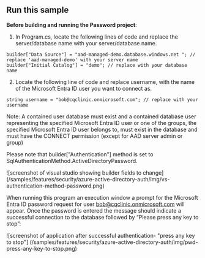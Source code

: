 ## Run this sample

**Before building and running the Password project**:
1.	In Program.cs, locate the following lines of code and replace the server/database name with your server/database name.
```
builder["Data Source"] = "aad-managed-demo.database.windows.net "; // replace 'aad-managed-demo' with your server name
builder["Initial Catalog"] = "demo"; // replace with your database name
```
2.	Locate the following line of code and replace username, with the name of the Microsoft Entra ID user you want to connect as.
```
string username = "bob@cqclinic.onmicrosoft.com"; // replace with your username
```
Note: A contained user database must exist and a contained database user representing the specified Microsoft Entra ID user or one of the groups, the specified Microsoft Entra ID user belongs to, must exist in the database and must have the CONNECT permission (except for AAD server admin or group)

Please note that
builder["Authentication"] method is set to SqlAuthenticationMethod.ActiveDirectoryPassword.

![screenshot of visual studio showing builder fields to change] (/samples/features/security/azure-active-directory-auth/img/vs-authentication-method-password.png)

When running this program an execution window a prompt for the Microsoft Entra ID password request for user bob@cqclinic.onmicrosoft.com will appear. Once the password is entered the message should indicate a successful connection to the database followed by “Please press any key to stop”:

![screenshot of application after successful authentication- "press any key to stop"] (/samples/features/security/azure-active-directory-auth/img/pwd-press-any-key-to-stop.png)
